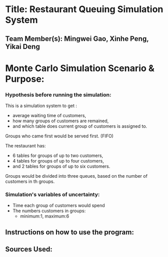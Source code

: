 # Title: Restaurant Queuing Simulation System

## Team Member(s): Mingwei Gao, Xinhe Peng, Yikai Deng

# Monte Carlo Simulation Scenario & Purpose:

### Hypothesis before running the simulation:

This is a simulation system to get :
- average waiting time of customers, 
- how many groups of customers are remained,
- and which table does current group of customers is assigned to.

Groups who came first would be served first. (FIFO)

The restaurant has:
- 6 tables for groups of up to two customers, 
- 4 tables for groups of up to four customers, 
- and 2 tables for groups of up to six customers.

Groups would be divided into three queues, based on the number of customers in th groups.


### Simulation's variables of uncertainty:

- Time each group of customers would spend
- The numbers customers in groups:
  - minimum:1, maximum:6


## Instructions on how to use the program:


## Sources Used:

